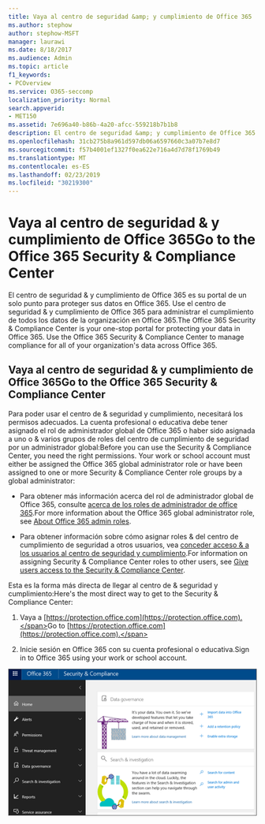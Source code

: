 ```yaml
---
title: Vaya al centro de seguridad &amp; y cumplimiento de Office 365
ms.author: stephow
author: stephow-MSFT
manager: laurawi
ms.date: 8/18/2017
ms.audience: Admin
ms.topic: article
f1_keywords:
- PCOverview
ms.service: O365-seccomp
localization_priority: Normal
search.appverid:
- MET150
ms.assetid: 7e696a40-b86b-4a20-afcc-559218b7b1b8
description: El centro de seguridad &amp; y cumplimiento de Office 365 es su portal de un solo punto para proteger sus datos en Office 365. Use el centro de seguridad &amp; y cumplimiento de Office 365 para administrar el cumplimiento de todos los datos de la organización en Office 365.
ms.openlocfilehash: 31cb275b8a961d597db06a6597660c3a07b7e8d7
ms.sourcegitcommit: f57b4001ef1327f0ea622e716a4d7d78f1769b49
ms.translationtype: MT
ms.contentlocale: es-ES
ms.lasthandoff: 02/23/2019
ms.locfileid: "30219300"
---
```

# <a name="go-to-the-office-365-security-amp-compliance-center"></a><span data-ttu-id="80a2e-104">Vaya al centro de seguridad &amp; y cumplimiento de Office 365</span><span class="sxs-lookup"><span data-stu-id="80a2e-104">Go to the Office 365 Security &amp; Compliance Center</span></span>

<span data-ttu-id="80a2e-p102">El centro de seguridad &amp; y cumplimiento de Office 365 es su portal de un solo punto para proteger sus datos en Office 365. Use el centro de seguridad &amp; y cumplimiento de Office 365 para administrar el cumplimiento de todos los datos de la organización en Office 365.</span><span class="sxs-lookup"><span data-stu-id="80a2e-p102">The Office 365 Security &amp; Compliance Center is your one-stop portal for protecting your data in Office 365. Use the Office 365 Security &amp; Compliance Center to manage compliance for all of your organization's data across Office 365.</span></span>
  
## <a name="go-to-the-office-365-security-amp-compliance-center"></a><span data-ttu-id="80a2e-107">Vaya al centro de seguridad &amp; y cumplimiento de Office 365</span><span class="sxs-lookup"><span data-stu-id="80a2e-107">Go to the Office 365 Security &amp; Compliance Center</span></span>

<span data-ttu-id="80a2e-p103">Para poder usar el centro de &amp; seguridad y cumplimiento, necesitará los permisos adecuados. La cuenta profesional o educativa debe tener asignado el rol de administrador global de Office 365 o haber sido asignada a uno o &amp; varios grupos de roles del centro de cumplimiento de seguridad por un administrador global:</span><span class="sxs-lookup"><span data-stu-id="80a2e-p103">Before you can use the Security &amp; Compliance Center, you need the right permissions. Your work or school account must either be assigned the Office 365 global administrator role or have been assigned to one or more Security &amp; Compliance Center role groups by a global administrator:</span></span>
  
- <span data-ttu-id="80a2e-110">Para obtener más información acerca del rol de administrador global de Office 365, consulte [acerca de los roles de administrador de office 365](https://support.office.com/article/da585eea-f576-4f55-a1e0-87090b6aaa9d).</span><span class="sxs-lookup"><span data-stu-id="80a2e-110">For more information about the Office 365 global administrator role, see [About Office 365 admin roles](https://support.office.com/article/da585eea-f576-4f55-a1e0-87090b6aaa9d).</span></span> 
    
- <span data-ttu-id="80a2e-111">Para obtener información sobre cómo asignar roles &amp; del centro de cumplimiento de seguridad a otros usuarios, vea [conceder acceso &amp; a los usuarios al centro de seguridad y cumplimiento](grant-access-to-the-security-and-compliance-center.md).</span><span class="sxs-lookup"><span data-stu-id="80a2e-111">For information on assigning Security &amp; Compliance Center roles to other users, see [Give users access to the Security &amp; Compliance Center](grant-access-to-the-security-and-compliance-center.md).</span></span>
    
<span data-ttu-id="80a2e-112">Esta es la forma más directa de llegar al centro de &amp; seguridad y cumplimiento:</span><span class="sxs-lookup"><span data-stu-id="80a2e-112">Here's the most direct way to get to the Security &amp; Compliance Center:</span></span>
  
1. <span data-ttu-id="80a2e-113">Vaya a [https://protection.office.com](https://protection.office.com).</span><span class="sxs-lookup"><span data-stu-id="80a2e-113">Go to [https://protection.office.com](https://protection.office.com).</span></span>
    
2. <span data-ttu-id="80a2e-114">Inicie sesión en Office 365 con su cuenta profesional o educativa.</span><span class="sxs-lookup"><span data-stu-id="80a2e-114">Sign in to Office 365 using your work or school account.</span></span>
    
![Página de inicio &amp; del centro de seguridad y cumplimiento de Office 365](media/f1d35324-ac44-4f59-96a7-b11767b43201.png)
  

